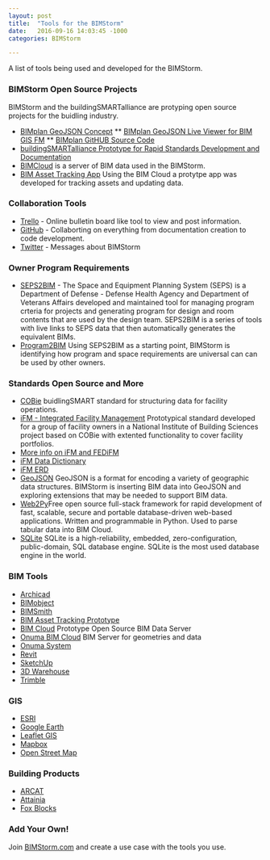```yaml
---
layout: post
title:  "Tools for the BIMStorm"
date:   2016-09-16 14:03:45 -1000
categories: BIMStorm

---
```


A list of tools being used and developed for the BIMStorm.


### BIMStorm Open Source Projects
BIMStorm and the buildingSMARTalliance are protyping open source projects for the buidling industry.

* [BIMplan GeoJSON Concept](https://github.com/buildingSMARTalliance/BIMStorm/blob/gh-pages/_files/BIMStorm%20Data%20Independence%20BIM%20Plan%20Viewer.jpg)
** [BIMplan GeoJSON Live Viewer for BIM GIS FM](https://bim-genie.com/static/planview/portfolio.html?sysID=177)
** [BIMplan GitHUB Source Code](https://github.com/buildingSMARTalliance/BIMplan)
* [buildingSMARTalliance Prototype for Rapid Standards Development and Documentation](https://github.com/buildingSMARTalliance)
* [BIMCloud](https://github.com/buildingSMARTalliance/BIMStorm/blob/gh-pages/_files/BIMStorm%20Data%20Independence%20BIM%20Cloud.jpg) is a server of BIM data used in the BIMStorm.
* [BIM Asset Tracking App](https://github.com/buildingSMARTalliance/BIMStorm/blob/gh-pages/_files/Asset%20Tracking.088.jpg) Using the BIM Cloud a protytpe app was developed for tracking assets and updating data.

### Collaboration Tools

* [Trello](https://trello.com/b/b3bNRClj/bimstorm-data-independence) - Online bulletin board like tool to view and post information. 
* [GitHub](https://github.com/buildingSMARTalliance/BIMStorm) - Collaborting on everything from documentation creation to code development. 
* [Twitter](https://twitter.com/BIMStorm) - Messages about BIMStorm

### Owner Program Requirements
* [SEPS2BIM](http://SEPS2BIM.org) - The Space and Equipment Planning System (SEPS) is a Department of Defense - Defense Health Agency and Department of Veterans Affairs developed and maintained tool for managing program crteria for projects and generating program for design and room contents that are used by the design team. SEPS2BIM is a series of tools with live links to SEPS data that then automatically generates the equivalent BIMs.
* [Program2BIM](http://program2BIM.com) Using SEPS2BIM as a starting point, BIMStorm is identifying how program and space requirements are universal can can be used by other owners.

### Standards Open Source and More
 * [COBie](http://wbdg.org/resources/cobie.php) buidlingSMART standard for structuring data for facility operations.
 * [iFM - Integrated Facility Management](http://FEDifm.org) Prototypical standard developed for a group of facility owners in a National Institute of Building Sciences project based on COBie with extented functionality to cover facility portfolios.
  * [More info on iFM and FEDiFM](http://FEDifm.org)
  * [iFM Data Dictionary](https://github.com/buildingSMARTalliance/BIMStorm/blob/gh-pages/_files/Data%20Dictionary%20FED%20iFM-4Jan2016.xlsx)
  * [iFM ERD](https://github.com/buildingSMARTalliance/BIMStorm/blob/gh-pages/_files/ERD%20FED%20iFM%2011Jan2016.pdf)
 * [GeoJSON](http://geojson.org/) GeoJSON is a format for encoding a variety of geographic data structures. BIMStorm is inserting BIM data into GeoJSON and exploring extensions that may be needed to support BIM data.
 * [Web2Py](http://www.web2py.com/)Free open source full-stack framework for rapid development of fast, scalable, secure and portable database-driven web-based applications. Written and programmable in Python. Used to parse tabular data into BIM Cloud.
 * [SQLite](https://www.sqlite.org/) SQLite is a high-reliability, embedded, zero-configuration, public-domain, SQL database engine. SQLite is the most used database engine in the world.

### BIM Tools
* [Archicad](http://Graphisoft.com)
* [BIMobject](http://seps2bim.org/revit-families.html)
* [BIMSmith](http://BIMSmith.com)
* [BIM Asset Tracking Prototype](https://buildingsmartalliance.github.io/BIMStorm/bimstorm/2016/09/19/BIM-genie.html)
* [BIM Cloud](https://buildingsmartalliance.github.io/BIMStorm/bimstorm/2016/09/19/BIM-cloud.html) Prototype Open Source BIM Data Server
* [Onuma BIM Cloud](http://www.onuma-bim.com/platform/api) BIM Server for geometries and data
* [Onuma System](http://onuma.com)
* [Revit](http://Revit.com)
* [SketchUp](http://www.sketchup.com)
* [3D Warehouse](https://3dwarehouse.sketchup.com/user.html?id=ua79c01a6-353e-4d7b-bd09-b0ab60a80caf&nav=models)
* [Trimble](http://Trimble.com)


### GIS
* [ESRI](http://www.esri.com/)
* [Google Earth](https://www.google.com/earth/)
* [Leaflet GIS](http://leafletjs.com/)
* [Mapbox](https://www.mapbox.com/)
* [Open Street Map](https://www.openstreetmap.org/)

### Building Products
* [ARCAT](http://Arcat.com)
* [Attainia](http://attainia.com)
* [Fox Blocks](http://FoxBlocks.com)


### Add Your Own!
Join [BIMStorm.com](http://BIMStorm.com) and create a use case with the tools you use.
